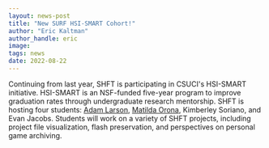 ```yaml
---
layout: news-post
title: "New SURF HSI-SMART Cohort!"
author: "Eric Kaltman"
author_handle: eric
image: 
tags: news
date: 2022-08-22
---
```


Continuing from last year, SHFT is participating in CSUCI's HSI-SMART initiative. HSI-SMART is an NSF-funded 
five-year program to improve graduation rates through undergraduate research mentorship. SHFT is hosting four
students: [Adam Larson], [Matilda Orona], Kimberley Soriano, and Evan Jacobs. Students will work on a variety of 
SHFT projects, including project file visualization, flash preservation, and perspectives on personal game
archiving. 

[Adam Larson]: /pages/team/adam-larson
[Matilda Orona]: /pages/team/2022-04-13-matilda-orona